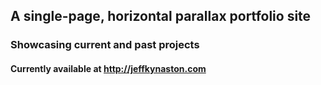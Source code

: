 ## A single-page, horizontal parallax portfolio site

### Showcasing current and past projects

#### Currently available at http://jeffkynaston.com